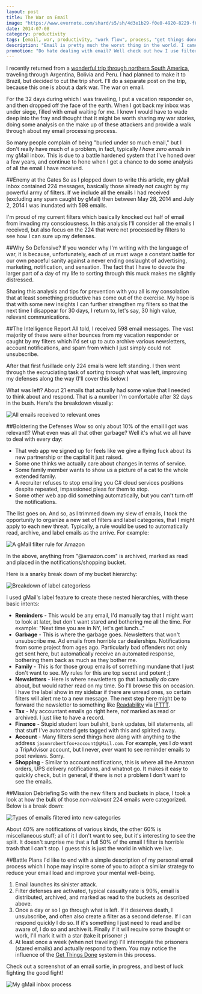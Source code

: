 ```yaml
---
layout: post
title: The War on Email
image: "https://www.evernote.com/shard/s5/sh/4d3e1b29-f0e0-4920-8229-f6e2a27b6374/a8fada9c4e3ed78d63b06b4449d20981/deep/0/battle-of-buda.png"
date: 2014-07-08
category: productivity
tags: [email, war, productivity, "work flow", process, "get things done"]
description: "Email is pretty much the worst thing in the world. I came back from 30 days in the jungle and had to deal with a whole bunch of garbage. As a result I did some analysis and updated my defensive filters. Here is the war report."
promotion: "Do hate dealing with email? Well check out how I use filters to lay down some law."
---
```


I recently returned from a [wonderful trip through northern South America](https://www.youtube.com/watch?v=oQBhSErQ4zE&list=PLc8bOMj1zbT3inpXmwUqceYz4AxFFPP1M), traveling through Argentina, Bolivia and Peru. I had planned to make it to Brazil, but decided to cut the trip short. I'll do a separate post on the trip, because this one is about a dark war. The war on email.

For the 32 days during which I was traveling, I put a vacation responder on, and then dropped off the face of the earth. When I got back my inbox was under siege, filled with email waiting for me. I knew I would have to wade deep into the fray and thought that it might be worth sharing my war stories, doing some analysis on the make up of these attackers and provide a walk through about my email processing process.

So many people complain of being "buried under so much email," but I don't really have much of a problem, in fact, typically *I have zero emails* in my gMail inbox. This is due to a battle hardened system that I've honed over a few years, and continue to hone when I get a chance to do some analysis of all the email I have received.

##Enemy at the Gates
So as I plopped down to write this article, my gMail inbox contained 224 messages, basically those already not caught by my powerful army of filters. If we include all the emails I had received (excluding any spam caught by gMail) then between May 28, 2014 and July 2, 2014 I was inundated with 598 emails.

I'm proud of my current filters which basically knocked out half of email from invading my consciousness. In this analysis I'll consider all the emails I received, but also focus on the 224 that were not processed by filters to see how I can sure up my defenses.

##Why So Defensive?
If you wonder why I'm writing with the language of war, it is because, unfortunately, each of us must wage a constant battle for our own peaceful sanity against a never ending onslaught of advertising, marketing, notification, and sensation. The fact that I have to devote the larger part of a day of my life to sorting through this muck makes me slightly distressed.

Sharing this analysis and tips for prevention with you all is my consolation that at least something productive has come out of the exercise. My hope is that with some new insights I can further strengthen my filters so that the next time I disappear for 30 days, I return to, let's say, 30 high value, relevant communications.

##The Intelligence Report
All told, I received 598 email messages. The vast majority of these were either bounces from my vacation responder or caught by my filters which I'd set up to auto archive various newsletters, account notifications, and spam from which I just simply could not unsubscribe.

After that first fusillade only 224 emails were left standing. I then went through the excruciating task of sorting through what was left, improving my defenses along the way (I'll cover this below.)

What was left? About 21 emails that actually had some value that I needed to think about and respond. That is a number I'm comfortable after 32 days in the bush. Here's the breakdown visually:

![All emails received to relevant ones](https://www.evernote.com/shard/s5/sh/4ba4e846-57c5-49a1-9e58-3ad54c719f19/8101dbf63e565fead92f1eefb1692f28/deep/0/email-attack.png)

##Bolstering the Defenses
Wow so only about 10% of the email I got was relevant!? What even was all that other garbage? Well it's what we all have to deal with every day:

- That web app we signed up for feels like we give a flying fuck about its new partnership or the capital it just raised.
- Some one thinks we actually care about changes in terms of service.
- Some family member wants to show us a picture of a cat to the whole extended family.
- A recruiter refuses to stop emailing you C# cloud services positions despite repeated, impassioned pleas for them to stop.
- Some other web app did something automatically, but you can't turn off the notifications.

The list goes on. And so, as I trimmed down my slew of emails, I took the opportunity to organize a new set of filters and label categories, that I might apply to each new threat. Typically, a rule would be used to automatically read, archive, and label emails as the arrive. For example:

![A gMail filter rule for Amazon](https://www.evernote.com/shard/s5/sh/bc3e1f49-7d77-49f0-8eae-77e41fd0a272/2dffd04f05031758287b47fa3c6f4ade/deep/0/Search-results---jasonrobertfox@gMail.com---Gmail.png)

In the above, anything from "@amazon.com" is archived, marked as read and placed in the notifications/shopping bucket.

Here is a snarky break down of my bucket hierarchy:

![Breakdown of label categoriess](https://www.evernote.com/shard/s5/sh/a66d3021-9fb4-4d0a-ab26-5fd905911323/f027a0953576a1a3ed884c0d8a63403a/deep/0/email-buckets.png)

I used gMail's label feature to create these nested hierarchies, with these basic intents:

- **Reminders** - This would be any email, I'd manually tag that I might want to look at later, but don't want stared and bothering me all the time. For example: "Next time you are in NY, let's get lunch..."
- **Garbage** - This is where the garbage goes. Newsletters that won't unsubscribe me. Ad emails from horrible car dealerships. Notifications from some project from ages ago. Particularly bad offenders not only get sent here, but automatically receive an automated response, bothering them back as much as they bother me.
- **Family** - This is for those group emails of something mundane that I just don't want to see. My rules for this are top secret and potent ;)
- **Newsletters** - Here is where newsletters go that I actually *do* care about, but would rather read on my time. So I'll browse this on occasion. I have the label show in my sidebar if there are unread ones, so certain filters will alert me to a new message. The next step here might be to forward the newsletter to something like [Readability](https://www.readability.com/) via [IFTTT](https://ifttt.com/).
- **Tax** - My accountant emails go right here, *not* marked as read or archived. I just like to have a record.
- **Finance** - Stupid student loan bullshit, bank updates, bill statements, all that stuff I've automated gets tagged with this and spirited away.
- **Account** - Many filters send things here along with anything to the address `jasonrobertfox+account@gMail.com`. For example, yes I *do* want a TripAdvisor account, but I never, *ever* want to see reminder emails to post reviews. Sorry.
- **Shopping** - Similar to account notifications, this is where all the Amazon orders, UPS delivery notifications, and whatnot go. It makes it easy to quickly check, but in general, if there is not a problem I don't want to see the emails.

##Mission Debriefing
So with the new filters and buckets in place, I took a look at how the bulk of those *non-relevant* 224 emails were categorized. Below is a break down:

![Types of emails filtered into new categories](https://www.evernote.com/shard/s5/sh/de02e5b7-3f4c-4992-b67c-668aa18aedb8/9f919f23a80cb9110875b7f407c9525c/deep/0/filtered-mail-pie.png)

About 40% are notifications of various kinds, the other 60% is miscellaneous stuff; all of it I don't want to see, but it's interesting to see the split. It doesn't surprise me that a full 50% of the email I filter is horrible trash that I can't stop. I guess this is just the world in which we live.

##Battle Plans
I'd like to end with a simple description of my personal email process which I hope may inspire some of you to adopt a similar strategy to reduce your email load and improve your mental well-being.

1. Email launches its sinister attack.
2. Filter defenses are activated, typical casualty rate is 90%, email is distributed, archived, and marked as read to the buckets as described above.
3. Once a day or so I go through what is left. If it deserves death, I unsubscribe, and often also create a filter as a second defense. If I can respond quickly I do so. If it's something I just need to read and be aware of, I do so and archive it. Finally if it will require some thought or work, I'll mark it with a star (take it prisoner ;)
4. At least once a week (when not traveling) I'll interrogate the prisoners (stared emails) and actually respond to them. You may notice the influence of the [Get Things Done](http://gettingthingsdone.com/) system in this process.

Check out a screenshot of an email sortie, in progress, and best of luck fighting the good fight!

![My gMail inbox process](https://www.evernote.com/shard/s5/sh/596cac25-2395-43eb-86ee-62a143a20997/c757c953ce3f0f24827abf56a0c6c290/deep/0/Inbox---jasonrobertfox@gMail.com---Gmail.png)

